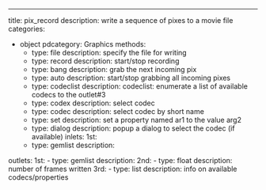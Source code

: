 ---
title: pix_record
description: write a sequence of pixes to a movie file
categories:
  - object
pdcategory: Graphics
methods:
    - type: file <symbol>
      description: specify the file for writing
    - type: record <float>
      description: start/stop recording
    - type: bang
      description: grab the next incoming pix
    - type: auto <float>
      description: start/stop grabbing all incoming pixes
    - type: codeclist
      description: codeclist: enumerate a list of available codecs to the outlet#3
    - type: codex <float>
      description: select codec
    - type: codec <symbol>
      description: select codec by short name
    - type: set <symbol> <float>
      description: set a property named ar1 to the value arg2
    - type: dialog
      description: popup a dialog to select the codec (if available)
inlets:
  1st:
    - type: gemlist
      description:
 
outlets:
  1st:
    - type: gemlist
      description:
  2nd:
    - type: float
      description: number of frames written
  3rd:
    - type: list
      description: info on available codecs/properties
